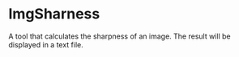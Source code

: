 # ImgSharness
A tool that calculates the sharpness of an image. The result will be displayed in a text file.
